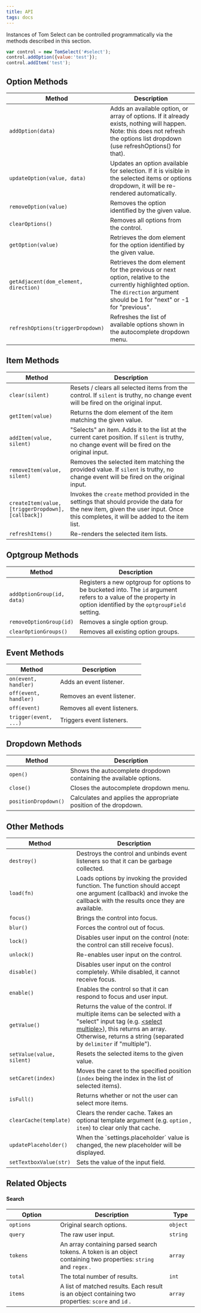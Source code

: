 ```yaml
---
title: API
tags: docs
---
```



Instances of Tom Select can be controlled programmatically via the methods described in this section.

```js
var control = new TomSelect('#select');
control.addOption({value:'test'});
control.addItem('test');
```


## Option Methods

<table class="table table-striped">
	<thead>
	<tr>
		<th width="120px">Method</th>
		<th>Description</th>
	</tr>
	</thead>
	<tr>
		<td><code>addOption(data)</code></td>
		<td>Adds an available option, or array of options. If it already exists, nothing will happen. Note: this does not refresh the options list dropdown (use refreshOptions() for that).</td>
	</tr>
	<tr>
		<td><code>updateOption(value, data)</code></td>
		<td>Updates an option available for selection. If it is visible in the selected items or options dropdown, it will be re-rendered automatically.</td>
	</tr>
	<tr>
		<td><code>removeOption(value)</code></td>
		<td>Removes the option identified by the given value.</td>
	</tr>
	<tr>
		<td><code>clearOptions()</code></td>
		<td>Removes all options from the control.</td>
	</tr>
	<tr>
		<td><code>getOption(value)</code></td>
		<td>Retrieves the dom element for the option identified by the given value.</td>
	</tr>
	<tr>
		<td><code>getAdjacent(dom_element, direction)</code></td>
		<td>Retrieves the dom element for the previous or next option, relative to the currently highlighted option. The <code>direction</code> argument should be 1 for "next" or -1 for "previous".</td>
	</tr>
	<tr>
		<td><code>refreshOptions(triggerDropdown)</code></td>
		<td>Refreshes the list of available options shown in the autocomplete dropdown menu.</td>
	</tr>
</table>

## Item Methods
<table class="table table-striped">
	<thead>
	<tr>
		<th width="120px">Method</th>
		<th>Description</th>
	</tr>
	</thead>
	<tr>
		<td><code>clear(silent)</code></td>
		<td>Resets / clears all selected items from the control. If <code>silent</code> is truthy, no change event will be fired on the original input.</td>
	</tr>
	<tr>
		<td><code>getItem(value)</code></td>
		<td>Returns the dom element of the item matching the given value.</td>
	</tr>
	<tr>
		<td><code>addItem(value, silent)</code></td>
		<td>"Selects" an item. Adds it to the list at the current caret position. If <code>silent</code> is truthy, no change event will be fired on the original input.</td>
	</tr>
	<tr>
		<td><code>removeItem(value, silent)</code></td>
		<td>Removes the selected item matching the provided value. If <code>silent</code> is truthy, no change event will be fired on the original input.</td>
	</tr>
	<tr>
		<td><code>createItem(value, [triggerDropdown], [callback])</code></td>
		<td>Invokes the <code>create</code> method provided in the settings that should provide the data for the new item, given the user input. Once this completes, it will be added to the item list.</td>
	</tr>
	<tr>
		<td><code>refreshItems()</code></td>
		<td>Re-renders the selected item lists.</td>
	</tr>
</table>

## Optgroup Methods
<table class="table table-striped">
	<thead>
	<tr>
		<th width="120px">Method</th>
		<th>Description</th>
	</tr>
	</thead>
	<tr>
		<td><code>addOptionGroup(id, data)</code></td>
		<td>Registers a new optgroup for options to be bucketed into. The <code>id</code> argument refers to a value of the property in option identified by the <code>optgroupField</code> setting.</td>
	</tr>
	<tr>
		<td><code>removeOptionGroup(id)</code></td>
		<td>Removes a single option group.</td>
	</tr>
	<tr>
		<td><code>clearOptionGroups()</code></td>
		<td>Removes all existing option groups.</td>
	</tr>
</table>

## Event Methods
<table class="table table-striped">
<thead>
	<tr>
		<th width="120px">Method</th>
		<th>Description</th>
	</tr>
</thead>
	<tr>
		<td><code>on(event, handler)</code></td>
		<td>Adds an event listener.</td>
	</tr>
	<tr>
		<td><code>off(event, handler)</code></td>
		<td>Removes an event listener.</td>
	</tr>
	<tr>
		<td><code>off(event)</code></td>
		<td>Removes all event listeners.</td>
	</tr>
	<tr>
		<td><code>trigger(event, ...)</code></td>
		<td>Triggers event listeners.</td>
	</tr>
</table>

## Dropdown Methods
<table class="table table-striped">
<thead>
	<tr>
		<th width="120px">Method</th>
		<th>Description</th>
	</tr>
</thead>
	<tr>
		<td><code>open()</code></td>
		<td>Shows the autocomplete dropdown containing the available options.</td>
	</tr>
	<tr>
		<td><code>close()</code></td>
		<td>Closes the autocomplete dropdown menu.</td>
	</tr>
	<tr>
		<td><code>positionDropdown()</code></td>
		<td>Calculates and applies the appropriate position of the dropdown.</td>
	</tr>
</table>

## Other Methods
<table class="table table-striped">
<thead>
	<tr>
		<th width="120px">Method</th>
		<th>Description</th>
	</tr>
</thead>
	<tr>
		<td><code>destroy()</code></td>
		<td>Destroys the control and unbinds event listeners so that it can be garbage collected.</td>
	</tr>
	<tr>
		<td><code>load(fn)</code></td>
		<td>Loads options by invoking the provided function. The function should accept one argument (callback) and invoke the callback with the results once they are available.</td>
	</tr>
	<tr>
		<td><code>focus()</code></td>
		<td>Brings the control into focus.</td>
	</tr>
	<tr>
		<td><code>blur()</code></td>
		<td>Forces the control out of focus.</td>
	</tr>
	<tr>
		<td><code>lock()</code></td>
		<td>Disables user input on the control (note: the control can still receive focus).</td>
	</tr>
	<tr>
		<td><code>unlock()</code></td>
		<td>Re-enables user input on the control.</td>
	</tr>
	<tr>
		<td><code>disable()</code></td>
		<td>Disables user input on the control completely. While disabled, it cannot receive focus.</td>
	</tr>
	<tr>
		<td><code>enable()</code></td>
		<td>Enables the control so that it can respond to focus and user input.</td>
	</tr>
	<tr>
		<td><code>getValue()</code></td>
		<td>Returns the value of the control. If multiple items can be selected with a "select" input tag (e.g. <a href="/docs#maxItems">&lt;select multiple&gt;</a>), this returns an array. Otherwise, returns a string (separated by <code>delimiter</code> if "multiple").</td>
	</tr>
	<tr>
		<td><code>setValue(value, silent)</code></td>
		<td>Resets the selected items to the given value.</td>
	</tr>
	<tr>
		<td><code>setCaret(index)</code></td>
		<td>Moves the caret to the specified position (<code>index</code> being the index in the list of selected items).</td>
	</tr>
	<tr>
		<td><code>isFull()</code></td>
		<td>Returns whether or not the user can select more items.</td>
	</tr>
	<tr>
		<td><code>clearCache(template)</code></td>
		<td>Clears the render cache. Takes an optional template argument (e.g. <code>option</code> , <code>item</code>) to clear only that cache.</td>
	</tr>
	<tr>
		<td><code>updatePlaceholder()</code></td>
		<td>When the `settings.placeholder` value is changed, the new placeholder will be displayed.</td>
		<!-- Proposed change: accept an optional string. If given, just takes it to update the placeholder. Will avoid to refer to settings. -->
	</tr>
	<tr>
		<td><code>setTextboxValue(str)</code></td>
		<td>Sets the value of the input field.</td>
	</tr>
</table>

## Related Objects

#### Search

<table class="table table-striped">
<thead>
	<tr>
		<th width="120px">Option</th>
		<th>Description</th>
		<th width="60px">Type</th>
	</tr>
</thead>
	<tr>
		<td><code>options</code></td>
		<td>Original search options.</td>
		<td><code>object</code></td>
	</tr>
	<tr>
		<td><code>query</code></td>
		<td>The raw user input.</td>
		<td><code>string</code></td>
	</tr>
	<tr>
		<td><code>tokens</code></td>
		<td>An array containing parsed search tokens. A token is an object containing two properties: <code>string</code> and <code>regex</code> .</td>
		<td><code>array</code></td>
	</tr>
	<tr>
		<td><code>total</code></td>
		<td>The total number of results.</td>
		<td><code>int</code></td>
	</tr>
	<tr>
		<td><code>items</code></td>
		<td>A list of matched results. Each result is an object containing two properties: <code>score</code> and <code>id</code> .</td>
		<td><code>array</code></td>
	</tr>
</table>
